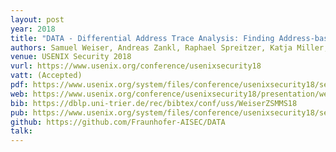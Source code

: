 ```yaml
---
layout: post
year: 2018
title: "DATA - Differential Address Trace Analysis: Finding Address-based Side-Channels in Binaries"
authors: Samuel Weiser, Andreas Zankl, Raphael Spreitzer, Katja Miller, Stefan Mangard, Georg Sigl
venue: USENIX Security 2018
vurl: https://www.usenix.org/conference/usenixsecurity18
vatt: (Accepted)
pdf: https://www.usenix.org/system/files/conference/usenixsecurity18/sec18-weiser.pdf
web: https://www.usenix.org/conference/usenixsecurity18/presentation/weiser
bib: https://dblp.uni-trier.de/rec/bibtex/conf/uss/WeiserZSMMS18
pub: https://www.usenix.org/system/files/conference/usenixsecurity18/sec18-weiser.pdf
github: https://github.com/Fraunhofer-AISEC/DATA
talk: 
---
```


